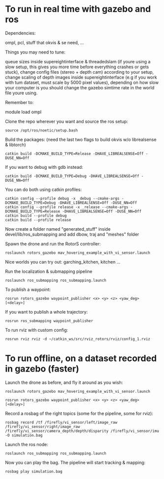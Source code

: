 # To run in real time with gazebo and ros

Dependencies:

ompl, pcl, stuff that okvis & se need, ...

Things you may need to tune:

queue sizes inside supereightinterface & threadedslam (if youre using a slow setup, this gives you more time before everything crashes or gets stuck), change config files (stereo + depth cam) according to your setup, change scaling of depth images inside supereightinterface (e.g if you work with tum dataset, must scale by 5000 pixel values), depending on how slow your computer is you should change the gazebo simtime rate in the world file youre using.

Remember to:

module load ompl

Clone the repo wherever you want and source the ros setup:

`` source /opt/ros/noetic/setup.bash ``

Build the packages: (need the last two flags to build okvis w/o librealsense & libtorch)

`` catkin build -DCMAKE_BUILD_TYPE=Release -DHAVE_LIBREALSENSE=Off -DUSE_NN=Off ``

If you want to debug with gdb instead:

`` catkin build -DCMAKE_BUILD_TYPE=Debug -DHAVE_LIBREALSENSE=Off -DUSE_NN=Off ``

You can do both using catkin profiles:

```
catkin config --profile debug -x _debug --cmake-args -DCMAKE_BUILD_TYPE=Debug -DHAVE_LIBREALSENSE=Off -DUSE_NN=Off
catkin config --profile release -x _release --cmake-args -DCMAKE_BUILD_TYPE=Release -DHAVE_LIBREALSENSE=Off -DUSE_NN=Off
catkin build --profile debug
catkin build --profile release
```

Now create a folder named "generated_stuff" inside devel/lib/ros_submapping and add dbow, traj and "meshes" folder


Spawn the drone and run the RotorS controller:

`` roslaunch rotors_gazebo mav_hovering_example_with_vi_sensor.launch ``

Nice worlds you can try out: garching_kitchen, kitchen ...

Run the localization & submapping pipeline

`` roslaunch ros_submapping ros_submapping.launch ``

To publish a waypoint:

`` rosrun rotors_gazebo waypoint_publisher <x> <y> <z> <yaw_deg> [<delay>] ``

If you want to publish a whole trajectory:

`` rosrun ros_submapping waypoint_publisher ``

To run rviz with custom config:

`` rosrun rviz rviz -d ~/catkin_ws/src/rviz_rotors/rviz/config_1.rviz ``


# To run offline, on a dataset recorded in gazebo (faster)

Launch the drone as before, and fly it around as you wish:

`` roslaunch rotors_gazebo mav_hovering_example_with_vi_sensor.launch ``

`` rosrun rotors_gazebo waypoint_publisher <x> <y> <z> <yaw_deg> [<delay>] ``

Record a rosbag of the right topics (some for the pipeline, some for rviz):

`` rosbag record /tf /firefly/vi_sensor/left/image_raw /firefly/vi_sensor/right/image_raw /firefly/vi_sensor/camera_depth/depth/disparity /firefly/vi_sensor/imu -O simulation.bag ``

Launch the ros node:

`` roslaunch ros_submapping ros_submapping.launch ``

Now you can play the bag. The pipeline will start tracking & mapping:

`` rosbag play simulation.bag ``





